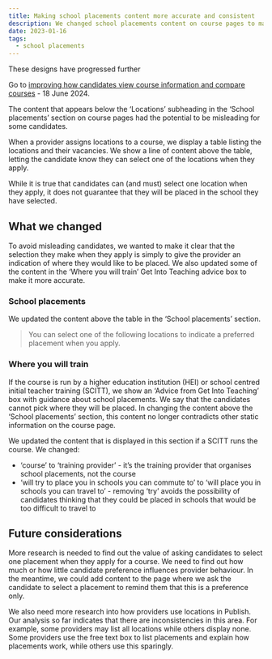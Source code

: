 ```yaml
---
title: Making school placements content more accurate and consistent
description: We changed school placements content on course pages to make it accurately reflect the candidates’ experience
date: 2023-01-16
tags:
  - school placements
---
```


<div class="govuk-inset-text">
  <p class="govuk-heading-s">
    These designs have progressed further
  </p>
  Go to <a href="https://becoming-a-teacher.design-history.education.gov.uk/find-teacher-training/improving-course-pages/?">improving how candidates view course information and compare courses</a> - 18 June 2024.
</div>

The content that appears below the ‘Locations’ subheading in the ‘School placements’ section on course pages had the potential to be misleading for some candidates.

When a provider assigns locations to a course, we display a table listing the locations and their vacancies. We show a line of content above the table, letting the candidate know they can select one of the locations when they apply.

While it is true that candidates can (and must) select one location when they apply, it does not guarantee that they will be placed in the school they have selected.

## What we changed

To avoid misleading candidates, we wanted to make it clear that the selection they make when they apply is simply to give the provider an indication of where they would like to be placed. We also updated some of the content in the ‘Where you will train’ Get Into Teaching advice box to make it more accurate.

### School placements

We updated the content above the table in the ‘School placements’ section.

> You can select one of the following locations to indicate a preferred placement when you apply.

### Where you will train

If the course is run by a higher education institution (HEI) or school centred initial teacher training (SCITT), we show an ‘Advice from Get Into Teaching’ box with guidance about school placements. We say that the candidates cannot pick where they will be placed. In changing the content above the ‘School placements’ section, this content no longer contradicts other static information on the course page.

We updated the content that is displayed in this section if a SCITT runs the course. We changed:

- ‘course’ to ‘training provider’ - it’s the training provider that organises school placements, not the course
- ‘will try to place you in schools you can commute to’ to ‘will place you in schools you can travel to’ - removing ‘try’ avoids the possibility of candidates thinking that they could be placed in schools that would be too difficult to travel to

## Future considerations

More research is needed to find out the value of asking candidates to select one placement when they apply for a course. We need to find out how much or how little candidate preference influences provider behaviour. In the meantime, we could add content to the page where we ask the candidate to select a placement to remind them that this is a preference only.

We also need more research into how providers use locations in Publish. Our analysis so far indicates that there are inconsistencies in this area. For example, some providers may list all locations while others display none. Some providers use the free text box to list placements and explain how placements work, while others use this sparingly.
